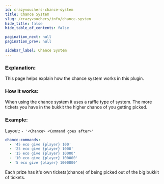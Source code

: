 ```yaml
---
id: crazyvouchers-chance-system
title: Chance System
slug: /crazyvouchers/info/chance-system
hide_title: false
hide_table_of_contents: false

pagination_next: null
pagination_prev: null

sidebar_label: Chance System
---
```

### Explanation:
This page helps explain how the chance system works in this plugin.

### How it works:
When using the chance system it uses a raffle type of system. The more tickets you have in the bukkit the higher chance of you getting picked.

### Example:
Layout: `- '<Chance> <Command goes after>'`

```yml
chance-commands:
  - '45 eco give {player} 100'
  - '25 eco give {player} 1000'
  - '15 eco give {player} 10000'
  - '10 eco give {player} 100000'
  - '5 eco give {player} 1000000'
```

Each prize has it's own tickets(chance) of being picked out of the big bukkit of tickets.